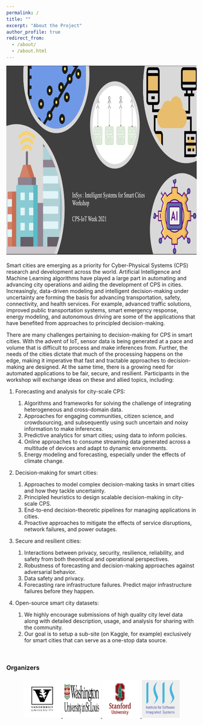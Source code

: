 ```yaml
---
permalink: /
title: ""
excerpt: "About the Project"
author_profile: true
redirect_from: 
  - /about/
  - /about.html
---
```

<div style="text-align:center">
  <img src="images/insys_2.png" height="500px" width="100%" />
</div>

<br>
Smart cities are emerging as a priority for Cyber-Physical Systems (CPS) research and development across the world. Artificial Intelligence and Machine Learning algorithms have played a large part in automating and advancing city operations and aiding the development of CPS in cities. Increasingly, data-driven modeling and intelligent decision-making under uncertainty are forming the basis for advancing transportation, safety, connectivity, and health services. For example, advanced traffic solutions, improved public transportation systems, smart emergency response, energy modeling, and autonomous driving are some of the applications that have benefited from approaches to principled decision-making.

There are many challenges pertaining to decision-making for CPS in smart cities. With the advent of IoT, sensor data is being generated at a pace and volume that is difficult to process and make inferences from. Further, the needs of the cities dictate that much of the processing happens on the edge, making it imperative that fast and tractable approaches to decision-making are designed. At the same time, there is a growing need for automated applications to be fair, secure, and resilient. Participants in the workshop will exchange ideas on these and allied topics, including:


<ol>
<li><p>Forecasting and analysis for city-scale CPS:</p>
<ol>
<li>Algorithms and frameworks for solving the challenge of integrating heterogeneous and cross-domain data.</li>
<li>Approaches for engaging communities, citizen science, and crowdsourcing, and subsequently using such uncertain and noisy information to make inferences.</li>
<li>Predictive analytics for smart cities; using data to inform policies.</li>
<li>Online approaches to consume streaming data generated across a multitude of devices and adapt to dynamic environments.</li>
<li>Energy modeling and forecasting, especially under the effects of climate change.</li>
</ol></li>
<li><p>Decision-making for smart cities:</p>
<ol>
<li>Approaches to model complex decision-making tasks in smart cities and how they tackle uncertainty.</li>
<li>Principled heuristics to design scalable decision-making in city-scale CPS.</li>
<li>End-to-end decision-theoretic pipelines for managing applications in cities.</li>
<li>Proactive approaches to mitigate the effects of service disruptions, network failures, and power outages.</li>
</ol></li>
<li><p>Secure and resilient cities:</p>
<ol>
<li>Interactions between privacy, security, resilience, reliability, and safety from both theoretical and operational perspectives.</li>
<li>Robustness of forecasting and decision-making approaches against adversarial behavior.</li>
<li>Data safety and privacy.</li>
<li>Forecasting rare infrastructure failures. Predict major infrastructure failures before they happen.</li>
</ol></li>
<li><p>Open-source smart city datasets:</p>
<ol>
<li>We highly encourage submissions of high quality city level data along with detailed description, usage, and analysis for sharing with the community.</li>
<li>Our goal is to setup a sub-site (on Kaggle, for example) exclusively for smart cities that can serve as a one-stop data source.</li>
</ol></li>
</ol>

<br>


  <h3>Organizers<h3>
  <div style="text-align:center">
  <a href="https://www.vanderbilt.edu/">
  <img src="images/vu.jpg" height="100px" width="20%" />
  </a>
    <a href="https://www.wustl.edu/">
    <img src="images/wustl.png" height="100px" width="20%" />
    </a>
        <a href="https://www.stanford.edu/">
  <img src="images/stanford.png" height="100px" width="20%" />
  </a>
   <a href="https://www.isis.vanderbilt.edu/">
  <img src="images/isisLogo.png" height="100px" width="20%" /> </a>
 </div>
 


      
